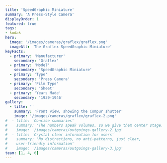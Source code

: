 ```yaml
---
title: 'SpeedGraphic Miniature'
summary: 'A Press-Style Camera'
displayOrder: 1
featured: true
tags:
- kodak
hero:
  image: '/images/cameras/graflex/graflex.png'
  imageAlt: 'The Graflex SpeedGraphic Miniature'
keyFacts:
  - primary: 'Manufacturer'
    secondary: 'Graflex'
  - primary: 'Model'
    secondary: 'SpeedGraphic Miniature'
  - primary: 'Type'
    secondary: 'Press Camera'
  - primary: 'Film Type'
    secondary: 'Sheet'
  - primary: 'Years Made'
    secondary: '1939-1946'
gallery:
  - title: ''
    summary: 'Front view, showing the Compur shutter'
    image: '/images/cameras/graflex/graflex-2.png'
#  - title: 'Concise summaries'
#    summary: 'The numbers speak volumes, so we give them center stage.'
#    image: '/images/cameras/outgoings-gallery-2.jpg'
#  - title: 'Crystal clear information for users'
#    summary: 'No distractions, no anti-patterns, just clear,
#    user-friendly information'
#    image: '/images/cameras/outgoings-gallery-3.jpg'
team: [1, 4, 6]
---
```

